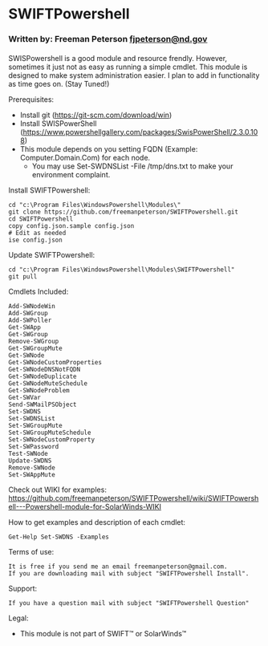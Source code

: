 
# SWIFTPowershell
### Written by:         Freeman Peterson fjpeterson@nd.gov
#### 

SWISPowershell is a good module and resource frendly. However, sometimes it just not as easy as running a simple cmdlet. This module is designed to make system administration easier. 
I plan to add in functionality as time goes on. (Stay Tuned!)

Prerequisites:
+ Install git (https://git-scm.com/download/win)
+ Install SWISPowerShell (https://www.powershellgallery.com/packages/SwisPowerShell/2.3.0.108)
+ This module depends on you setting FQDN (Example: Computer.Domain.Com) for each node. 
  - You may use Set-SWDNSList -File /tmp/dns.txt  to make your environment complaint. 

Install SWIFTPowershell:
```
cd "c:\Program Files\WindowsPowershell\Modules\"
git clone https://github.com/freemanpeterson/SWIFTPowershell.git
cd SWIFTPowershell
copy config.json.sample config.json
# Edit as needed
ise config.json 
````
Update SWIFTPowershell:
```
cd "c:\Program Files\WindowsPowershell\Modules\SWIFTPowershell"
git pull
````
Cmdlets Included:
```
Add-SWNodeWin
Add-SWGroup
Add-SWPoller
Get-SWApp
Get-SWGroup
Remove-SWGroup
Get-SWGroupMute
Get-SWNode
Get-SWNodeCustomProperties
Get-SWNodeDNSNotFQDN
Get-SWNodeDuplicate
Get-SWNodeMuteSchedule
Get-SWNodeProblem
Get-SWVar
Send-SWMailPSObject
Set-SWDNS
Set-SWDNSList
Set-SWGroupMute
Set-SWGroupMuteSchedule
Set-SWNodeCustomProperty
Set-SWPassword
Test-SWNode
Update-SWDNS
Remove-SWNode
Set-SWAppMute
```
Check out WIKI for examples:
https://github.com/freemanpeterson/SWIFTPowershell/wiki/SWIFTPowershell---Powershell-module-for-SolarWinds-WIKI

How to get examples and description of each cmdlet:
```
Get-Help Set-SWDNS -Examples
```

Terms of use: 
```
It is free if you send me an email freemanpeterson@gmail.com. 
If you are downloading mail with subject "SWIFTPowershell Install".
```
Support:
```
If you have a question mail with subject "SWIFTPowershell Question"
```
Legal:
+ This module is not part of SWIFT™ or SolarWinds™

